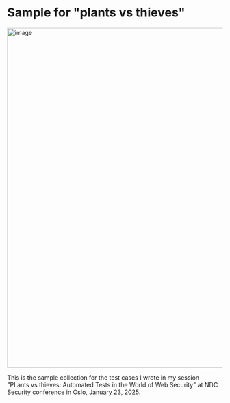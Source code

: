 # Sample for "plants vs thieves"

<img width="792" alt="image" src="https://github.com/user-attachments/assets/d85dab98-0f9b-4033-b0a3-49f33dc5f9ae" />

This is the sample collection for the test cases I wrote in my session "PLants vs thieves: Automated Tests in the World of Web Security" at NDC Security conference in Oslo, January 23, 2025.
